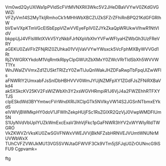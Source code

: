Vm0wd2QyUXlWa1pPVldScFVtMVNXRll3Wkc5V2JHeDBaVVYwV0ZKdGVGWlZi
VFZyVm14S2MyTkljRmhoCk1rMHhWbXBCZUZkSFZrZFhiRnBPQ21KdGFGRlhW
bVEwVXpKTmVGcElSbEppVlZwVVEyeFplV0ZJYkZkaQpWRUkwVlhwR1NtVldV
bkppUjJ4VFlsWktXVkV5YzNkbFJrNXpVbXhrYVFwWFIyaHZWbGh3UzFReVRY
aGEKU0ZaVFlrZFNjRlZ0ZUhka01VVjVaVVYwYWsxck5VcFphMXByWVVGd1Rt
RjZVWGRXYkdoM1VqRmtkRlpyClpGWUtZbXMxY0ZWcVRrTldSbXh5WVVWT1Yx
WnJWalZVVmxZd1ZUSktTRlZzY0ZwTlJuQnlWakJHZDFaRwpTbFpqUlZwWFls
aFNWRlY2UmxabFJsSnlDbHBHVVV0WmJYUjNZMFpXY1ZGdFJsZFNiRXBaVkd4
ak5XSkcKV25KV2FsWlZWbXh3Y2xsWGVHRmpiR1J6VjJ4a2FWZEhhRTFXYTJS
clpESkdWd3BYYmtwcFVrWndXRlJXClpGTk5NVlkyVW14S2JGSnNTbmxEYkdS
elVWVjBWMkpHY0doV1JFWlhZekpHUjFSc1RsZGlXR2QzVjJ0VwpWMDFIUm5N
S1UyNVdVbUpIYUZkWmExcExaV3hhVjFkc1pGaFNWR3hYV2xWYWIyRldTWGRO
VkZKWVZrVksKU0ZwSGVFNWxVWEJVVjBkNFZsbHRNVEJVUmtWNUNrMUVWbWxX
TUhCVFZVWlJkMU13VG5SVWJtaGFWVlF3Ck9VTm5jSFJqU0ZrOUNncG9iSFU9
Cgpvamk=

ftg
